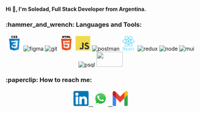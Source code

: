 #### Hi 👋, I'm Soledad, Full Stack Developer from Argentina.



<h3 align="left" style="margin-bottom: 20px;"> :hammer_and_wrench: Languages and Tools:</h3>

<p align="center"> <a> <img src="https://raw.githubusercontent.com/devicons/devicon/master/icons/css3/css3-original-wordmark.svg" alt="css3" width="40" height="40"/> </a> <a> <img src="https://www.vectorlogo.zone/logos/figma/figma-icon.svg" alt="figma" width="40" height="40"/> </a> <a> <img src="https://www.vectorlogo.zone/logos/git-scm/git-scm-icon.svg" alt="git" width="40" height="40"/> </a> <a> <img src="https://raw.githubusercontent.com/devicons/devicon/master/icons/html5/html5-original-wordmark.svg" alt="html5" width="40" height="40"/> </a> <a> <img src="https://raw.githubusercontent.com/devicons/devicon/master/icons/javascript/javascript-original.svg" alt="javascript" width="40" height="40"/> </a> <a> <img src="https://www.vectorlogo.zone/logos/getpostman/getpostman-icon.svg" alt="postman" width="40" height="40"/> </a> <a > <img src="https://raw.githubusercontent.com/devicons/devicon/master/icons/react/react-original-wordmark.svg" alt="react" width="40" height="40"/> </a> <a> <img src="https://carlosazaustre.es/images/como-funciona-redux-conceptos-basicos/logo_redux.png" alt="redux" width="70" height="40"/> </a> <a> <img src="https://logos-download.com/wp-content/uploads/2016/09/Node_logo_NodeJS.png" alt="node" width="40" height="40"/> </a> <a> <img src="https://pgjones.dev/tozo/frontend/img/material-ui.png" alt="mui" width="40" height="40"/> </a> <a> <img src="https://bertofern.files.wordpress.com/2020/04/postgresql.png" alt="psql" width="70" height="40"/> </a> <a> <img src="https://camo.githubusercontent.com/58e35d08b53ec029f0e3e587a28a6f65777d352f797add843d153a0db60b9d7d/68747470733a2f2f692e696d6775722e636f6d2f79764559686e5a2e706e67" width="70" height="40"/> </a> 

</p>







<h3 align="left" style="margin-bottom: 20px;"> :paperclip: How to reach me:</h3>

<p align="center"> <a href="https://www.linkedin.com/in/soledad-petrino/" target="_blank" rel="noreferrer"><img width="40" height="40" src="https://github.com/soledadpetrino/soledadpetrino/blob/main/logos/linkedin.png">
&nbsp; <a href="https://api.whatsapp.com/send/?phone=%2B543814018653&text&type=phone_number&app_absent=0" target="_blank" rel="noreferrer"><img width="40" height="40" src="https://github.com/soledadpetrino/soledadpetrino/blob/main/logos/wp.jpeg">
&nbsp; <a href="mailto:soledadpetrino@gmail.com" target="_blank" rel="noreferrer" ><img width="40" height="40" src="https://github.com/soledadpetrino/soledadpetrino/blob/main/logos/gmail.png"> </p>
